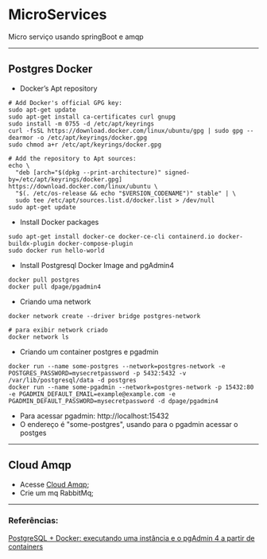 # MicroServices

   Micro serviço usando springBoot e amqp 

___

## Postgres Docker

* Docker’s Apt repository

```shell
# Add Docker's official GPG key:
sudo apt-get update
sudo apt-get install ca-certificates curl gnupg
sudo install -m 0755 -d /etc/apt/keyrings
curl -fsSL https://download.docker.com/linux/ubuntu/gpg | sudo gpg --dearmor -o /etc/apt/keyrings/docker.gpg
sudo chmod a+r /etc/apt/keyrings/docker.gpg

# Add the repository to Apt sources:
echo \
  "deb [arch="$(dpkg --print-architecture)" signed-by=/etc/apt/keyrings/docker.gpg] https://download.docker.com/linux/ubuntu \
  "$(. /etc/os-release && echo "$VERSION_CODENAME")" stable" | \
  sudo tee /etc/apt/sources.list.d/docker.list > /dev/null
sudo apt-get update
```

* Install Docker packages

```shell
sudo apt-get install docker-ce docker-ce-cli containerd.io docker-buildx-plugin docker-compose-plugin
sudo docker run hello-world
```

* Install Postgresql Docker Image and pgAdmin4

```shell
docker pull postgres
docker pull dpage/pgadmin4
```

* Criando uma network

```shell
docker network create --driver bridge postgres-network

# para exibir network criado
docker network ls 
```

* Criando um container postgres e pgadmin

```shell
docker run --name some-postgres --network=postgres-network -e POSTGRES_PASSWORD=mysecretpassword -p 5432:5432 -v /var/lib/postgresql/data -d postgres
docker run --name some-pgadmin --network=postgres-network -p 15432:80 -e PGADMIN_DEFAULT_EMAIL=example@example.com -e PGADMIN_DEFAULT_PASSWORD=mysecretpassword -d dpage/pgadmin4
```

* Para acessar pgadmin: http://localhost:15432 
* O endereço é "some-postgres", usando para o pgadmin acessar o postges
___

## Cloud Amqp

* Acesse [Cloud Amqp](https://www.cloudamqp.com/);
* Crie um mq RabbitMq;

___

### Referências:

[PostgreSQL + Docker: executando uma instância e o pgAdmin 4 a partir de containers](https://renatogroffe.medium.com/postgresql-docker-executando-uma-inst%C3%A2ncia-e-o-pgadmin-4-a-partir-de-containers-ad783e85b1a4)
